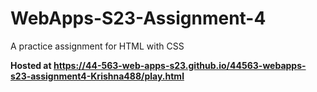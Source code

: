 # WebApps-S23-Assignment-4
A practice assignment for HTML with CSS<b>

Hosted at https://44-563-web-apps-s23.github.io/44563-webapps-s23-assignment4-Krishna488/play.html
</b>